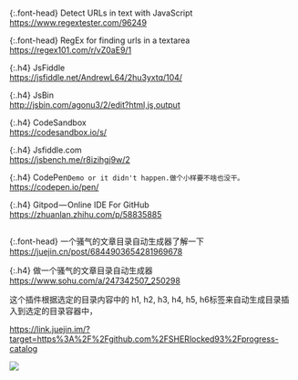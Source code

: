 ```note
```

{:.font-head}
Detect URLs in text with JavaScript
<br>[
https://www.regextester.com/96249
](
https://www.regextester.com/96249
)

{:.font-head}
RegEx for finding urls in a textarea
<br>[
https://regex101.com/r/vZ0aE9/1
](
https://regex101.com/r/vZ0aE9/1
)

{:.h4}
JsFiddle
<br>[
https://jsfiddle.net/AndrewL64/2hu3yxtq/104/
](
https://jsfiddle.net/AndrewL64/2hu3yxtq/104/
)

{:.h4}
JsBin
<br>[
http://jsbin.com/agonu3/2/edit?html,js,output
](
http://jsbin.com/agonu3/2/edit?html,js,output
)

{:.h4}
CodeSandbox
<br>[
https://codesandbox.io/s/
](
https://codesandbox.io/s/
)

{:.h4}
Jsfiddle.com
<br>[
https://jsbench.me/r8izihgj9w/2
](
https://jsbench.me/r8izihgj9w/2
)

{:.h4}
CodePen`Demo or it didn't happen.做个小样要不啥也没干。`
<br>[
https://codepen.io/pen/
](
https://codepen.io/pen/
)

{:.h4}
Gitpod — Online IDE For GitHub
<br>[
https://zhuanlan.zhihu.com/p/58835885
](
https://zhuanlan.zhihu.com/p/58835885
)

```tip
```

{:.font-head}
一个骚气的文章目录自动生成器了解一下
<br>[
https://juejin.cn/post/6844903654281969678
](
https://juejin.cn/post/6844903654281969678
)

{:.h4}
做一个骚气的文章目录自动生成器
<br>[
https://www.sohu.com/a/247342507_250298
](
https://www.sohu.com/a/247342507_250298
)

这个插件根据选定的目录内容中的 h1, h2, h3, h4, h5, h6标签来自动生成目录插入到选定的目录容器中，

https://link.juejin.im/?target=https%3A%2F%2Fgithub.com%2FSHERlocked93%2Fprogress-catalog

![](http://5b0988e595225.cdn.sohucs.com/images/20180815/10945ccf194a480fb01a8a3079e25ebe.gif)
